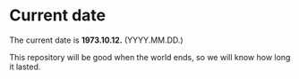 # Current date

The current date is **1973.10.12.** (YYYY.MM.DD.)

This repository will be good when the world ends, so we will know how long it lasted.